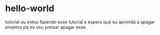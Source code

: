 # hello-world
tutorial
eu estou fazendo esse tutorial e espero que eu aprenda a apagar projetos pq eu vou preisar apagar esse.
